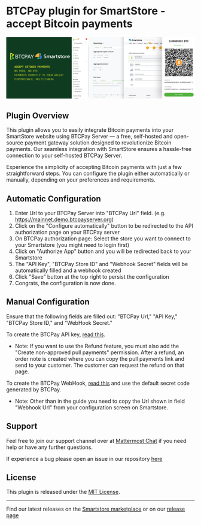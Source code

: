 # BTCPay plugin for SmartStore - accept Bitcoin payments

![BTCPay Server SmartStore banner](/src/Smartstore.Modules/Smartstore.BTCPayServer/wwwroot/banner.png)

## Plugin Overview

This plugin allows you to easily integrate Bitcoin payments into your SmartStore website using BTCPay Server — a free, self-hosted and open-source payment gateway solution designed to revolutionize Bitcoin payments. Our seamless integration with SmartStore ensures a hassle-free connection to your self-hosted BTCPay Server. 

Experience the simplicity of accepting Bitcoin payments with just a few straightforward steps. You can configure the plugin either automatically or manually, depending on your preferences and requirements.

## Automatic Configuration

1. Enter Url to your BTCPay Server into "BTCPay Url" field. (e.g. https://mainnet.demo.btcpayserver.org)
2. Click on the "Configure automatically" button to be redirected to the API authorization page on your BTCPay server
3. On BTCPay authorization page: Select the store you want to connect to your Smartstore (you might need to login first)
4. Click on "Authorize App" button and you will be redirected back to your Smartstore
3. The "API Key", "BTCPay Store ID" and "Webhook Secret" fields will be automatically filled and a webhook created
4. Click "Save" button at the top right to persist the configuration
5. Congrats, the configuration is now done.

## Manual Configuration

Ensure that the following fields are filled out: "BTCPay Url," "API Key," "BTCPay Store ID," and "WebHook Secret."

To create the BTCPay API key, [read this](https://docs.btcpayserver.org/VirtueMart/#22-create-an-api-key-and-configure-permissions).
- Note: If you want to use the Refund feature, you must also add the "Create non-approved pull payments" permission. After a refund, an order note is created where you can copy the pull payments link and send to your customer. The customer can request the refund on that page.

To create the BTCPay WebHook, [read this](https://docs.btcpayserver.org/VirtueMart/#23-create-a-webhook-on-btcpay-server) and use the default secret code generated by BTCPay.
- Note: Other than in the guide you need to copy the Url shown in field "Webhook Url" from your configuration screen on Smartstore.

## Support

Feel free to join our support channel over at [Mattermost Chat](https://chat.btcpayserver.org/) if you need help or have any further questions.

If experience a bug please open an issue in our repository [here](https://github.com/btcpayserver/Smartstore.BTCPayServer/issues)

## License

This plugin is released under the [MIT License](LICENSE).

---
Find our latest releases on the [Smartstore marketplace](https://community.smartstore.com/index.php?/files/file/246-btcpay-server-for-smartstore/) or on our [release page](https://github.com/btcpayserver/Smartstore.BTCPayServer/releases)